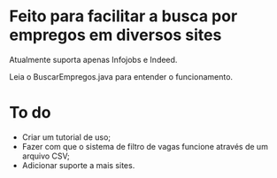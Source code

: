 # Feito para facilitar a busca por empregos em diversos sites

Atualmente suporta apenas Infojobs e Indeed.

Leia o BuscarEmpregos.java para entender o funcionamento.

# To do

* Criar um tutorial de uso;
* Fazer com que o sistema de filtro de vagas funcione através de um arquivo CSV;
* Adicionar suporte a mais sites.
